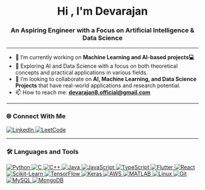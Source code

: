 <h1 align="center">Hi , I'm Devarajan</h1>
<h3 align="center">An Aspiring Engineer with a Focus on Artificial Intelligence & Data Science</h3>

---

- 🔭 I’m currently working on **Machine Learning and AI-based projects💻**  
- 🌱 Exploring AI and Data Science with a focus on both theoretical concepts and practical applications in various fields.  
- 👯 I’m looking to collaborate on **AI, Machine Learning, and Data Science Projects** that have real-world applications and research potential.  
- 📫 How to reach me: **devarajan8.official@gmail.com**  

---

### 🌐 Connect With Me
<p align="left">
    <a href="https://linkedin.com/in/devarajan8" target="_blank">
        <img src="https://img.shields.io/badge/LinkedIn-0077B5?style=for-the-badge&logo=linkedin&logoColor=white" alt="LinkedIn"/>
    </a>
    <a href="https://www.leetcode.com/Blizz_8" target="_blank">
        <img src="https://img.shields.io/badge/LeetCode-FFA116?style=for-the-badge&logo=leetcode&logoColor=white" alt="LeetCode"/>
    </a>
</p>

---

### 🛠️ Languages and Tools
<p align="left">
    <a href="https://www.python.org/" target="_blank" rel="noreferrer">
        <img src="https://img.shields.io/badge/Python-3776AB?style=for-the-badge&logo=python&logoColor=white" alt="Python"/>
    </a>
    <a href="https://www.cprogramming.com/" target="_blank" rel="noreferrer">
        <img src="https://img.shields.io/badge/C-00599C?style=for-the-badge&logo=c&logoColor=white" alt="C"/>
    </a>
    <a href="https://cplusplus.com/" target="_blank" rel="noreferrer">
        <img src="https://img.shields.io/badge/C++-00599C?style=for-the-badge&logo=cplusplus&logoColor=white" alt="C++"/>
    </a>
    <a href="https://www.java.com/" target="_blank" rel="noreferrer">
        <img src="https://img.shields.io/badge/Java-007396?style=for-the-badge&logo=java&logoColor=white" alt="Java"/>
    </a>
    <a href="https://developer.mozilla.org/en-US/docs/Web/JavaScript" target="_blank" rel="noreferrer">
        <img src="https://img.shields.io/badge/JavaScript-F7DF1E?style=for-the-badge&logo=javascript&logoColor=black" alt="JavaScript"/>
    </a>
    <a href="https://www.typescriptlang.org/" target="_blank" rel="noreferrer">
        <img src="https://img.shields.io/badge/TypeScript-007ACC?style=for-the-badge&logo=typescript&logoColor=white" alt="TypeScript"/>
    </a>
    <a href="https://flutter.dev" target="_blank" rel="noreferrer">
        <img src="https://img.shields.io/badge/Flutter-02569B?style=for-the-badge&logo=flutter&logoColor=white" alt="Flutter"/>
    </a>
    <a href="https://reactjs.org/" target="_blank" rel="noreferrer">
        <img src="https://img.shields.io/badge/React-61DAFB?style=for-the-badge&logo=react&logoColor=black" alt="React"/>
    </a>
    <a href="https://scikit-learn.org/" target="_blank" rel="noreferrer">
        <img src="https://img.shields.io/badge/Scikit--Learn-F7931E?style=for-the-badge&logo=scikit-learn&logoColor=white" alt="Scikit-Learn"/>
    </a>
    <a href="https://www.tensorflow.org/" target="_blank" rel="noreferrer">
        <img src="https://img.shields.io/badge/TensorFlow-FF6F00?style=for-the-badge&logo=tensorflow&logoColor=white" alt="TensorFlow"/>
    </a>
    <a href="https://keras.io/" target="_blank" rel="noreferrer">
        <img src="https://img.shields.io/badge/Keras-D00000?style=for-the-badge&logo=keras&logoColor=white" alt="Keras"/>
    </a>
    <a href="https://aws.amazon.com/" target="_blank" rel="noreferrer">
        <img src="https://img.shields.io/badge/AWS-232F3E?style=for-the-badge&logo=amazon-aws&logoColor=white" alt="AWS"/>
    </a>
    <a href="https://www.mathworks.com/" target="_blank" rel="noreferrer">
        <img src="https://img.shields.io/badge/MATLAB-FF8000?style=for-the-badge&logo=mathworks&logoColor=white" alt="MATLAB"/>
    </a>
    <a href="https://www.linux.org/" target="_blank" rel="noreferrer">
        <img src="https://img.shields.io/badge/Linux-FCC624?style=for-the-badge&logo=linux&logoColor=black" alt="Linux"/>
    </a>
    <a href="https://git-scm.com/" target="_blank" rel="noreferrer">
        <img src="https://img.shields.io/badge/Git-F05032?style=for-the-badge&logo=git&logoColor=white" alt="Git"/>
    </a>
    <a href="https://www.mysql.com/" target="_blank" rel="noreferrer">
        <img src="https://img.shields.io/badge/MySQL-4479A1?style=for-the-badge&logo=mysql&logoColor=white" alt="MySQL"/>
    </a>
    <a href="https://www.mongodb.com/" target="_blank" rel="noreferrer">
        <img src="https://img.shields.io/badge/MongoDB-47A248?style=for-the-badge&logo=mongodb&logoColor=white" alt="MongoDB"/>
    </a>
</p>
